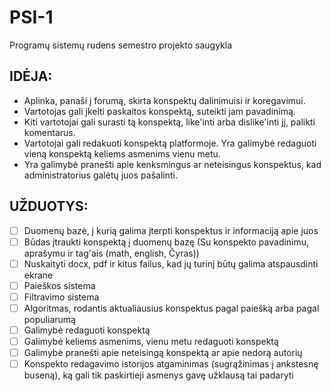 # PSI-1

Programų sistemų rudens semestro projekto saugykla

## IDĖJA:
- Aplinka, panaši į forumą, skirta konspektų dalinimuisi ir koregavimui.
- Vartotojas gali įkelti paskaitos konspektą, suteikti jam pavadinimą.
- Kiti vartotojai gali surasti tą konspektą, like'inti arba dislike'inti jį, palikti komentarus.
- Vartotojai gali redakuoti konspektą platformoje. Yra galimybė redaguoti vieną konspektą keliems asmenims vienu metu.
- Yra galimybė pranešti apie kenksmingus ar neteisingus konspektus, kad administratorius galėtų juos pašalinti.

## UŽDUOTYS:
 - [ ] Duomenų bazė, į kurią galima įterpti konspektus ir informaciją apie juos
 - [ ] Būdas įtraukti konspektą į duomenų bazę (Su konspekto pavadinimu, aprašymu ir tag'ais (math, english, Čyras))
 - [ ] Nuskaityti docx, pdf ir kitus failus, kad jų turinį būtų galima atspausdinti ekrane
 - [ ] Paieškos sistema
 - [ ] Filtravimo sistema
 - [ ] Algoritmas, rodantis aktualiausius konspektus pagal paiešką arba pagal populiarumą
 - [ ] Galimybė redaguoti konspektą
 - [ ] Galimybė keliems asmenims, vienu metu redaguoti konspektą
 - [ ] Galimybė pranešti apie neteisingą konspektą ar apie nedorą autorių
 - [ ] Konspekto redagavimo istorijos atgaminimas (sugrąžinimas į ankstesnę buseną), ką gali tik paskirtieji asmenys gavę užklausą tai padaryti
